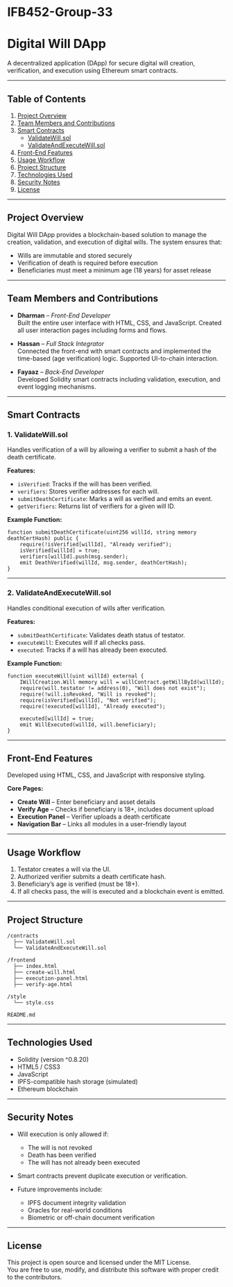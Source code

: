 # IFB452-Group-33

# Digital Will DApp

A decentralized application (DApp) for secure digital will creation, verification, and execution using Ethereum smart contracts.

---

## Table of Contents

1. [Project Overview](#project-overview)  
2. [Team Members and Contributions](#team-members-and-contributions)  
3. [Smart Contracts](#smart-contracts)  
   - [ValidateWill.sol](#1-validatewillsol)  
   - [ValidateAndExecuteWill.sol](#2-validateandexecutewillsol)  
4. [Front-End Features](#front-end-features)  
5. [Usage Workflow](#usage-workflow)  
6. [Project Structure](#project-structure)  
7. [Technologies Used](#technologies-used)  
8. [Security Notes](#security-notes)  
9. [License](#license)

---

## Project Overview

Digital Will DApp provides a blockchain-based solution to manage the creation, validation, and execution of digital wills. The system ensures that:

- Wills are immutable and stored securely  
- Verification of death is required before execution  
- Beneficiaries must meet a minimum age (18 years) for asset release  

---

## Team Members and Contributions

- **Dharman** – *Front-End Developer*  
  Built the entire user interface with HTML, CSS, and JavaScript. Created all user interaction pages including forms and flows.

- **Hassan** – *Full Stack Integrator*  
  Connected the front-end with smart contracts and implemented the time-based (age verification) logic. Supported UI-to-chain interaction.

- **Fayaaz** – *Back-End Developer*  
  Developed Solidity smart contracts including validation, execution, and event logging mechanisms.

---

## Smart Contracts

### 1. ValidateWill.sol

Handles verification of a will by allowing a verifier to submit a hash of the death certificate.

**Features:**

- `isVerified`: Tracks if the will has been verified.  
- `verifiers`: Stores verifier addresses for each will.  
- `submitDeathCertificate`: Marks a will as verified and emits an event.  
- `getVerifiers`: Returns list of verifiers for a given will ID.

**Example Function:**

```solidity
function submitDeathCertificate(uint256 willId, string memory deathCertHash) public {
    require(!isVerified[willId], "Already verified");
    isVerified[willId] = true;
    verifiers[willId].push(msg.sender);
    emit DeathVerified(willId, msg.sender, deathCertHash);
}
```

---

### 2. ValidateAndExecuteWill.sol

Handles conditional execution of wills after verification.

**Features:**

- `submitDeathCertificate`: Validates death status of testator.  
- `executeWill`: Executes will if all checks pass.  
- `executed`: Tracks if a will has already been executed.

**Example Function:**

```solidity
function executeWill(uint willId) external {
    IWillCreation.Will memory will = willContract.getWillById(willId);
    require(will.testator != address(0), "Will does not exist");
    require(!will.isRevoked, "Will is revoked");
    require(isVerified[willId], "Not verified");
    require(!executed[willId], "Already executed");

    executed[willId] = true;
    emit WillExecuted(willId, will.beneficiary);
}
```

---

## Front-End Features

Developed using HTML, CSS, and JavaScript with responsive styling.

**Core Pages:**

- **Create Will** – Enter beneficiary and asset details  
- **Verify Age** – Checks if beneficiary is 18+, includes document upload  
- **Execution Panel** – Verifier uploads a death certificate  
- **Navigation Bar** – Links all modules in a user-friendly layout  

---

## Usage Workflow

1. Testator creates a will via the UI.  
2. Authorized verifier submits a death certificate hash.  
3. Beneficiary’s age is verified (must be 18+).  
4. If all checks pass, the will is executed and a blockchain event is emitted.  

---

## Project Structure

```
/contracts
  ├── ValidateWill.sol
  └── ValidateAndExecuteWill.sol

/frontend
  ├── index.html
  ├── create-will.html
  ├── execution-panel.html
  ├── verify-age.html

/style
  └── style.css

README.md
```

---

## Technologies Used

- Solidity (version ^0.8.20)  
- HTML5 / CSS3  
- JavaScript  
- IPFS-compatible hash storage (simulated)  
- Ethereum blockchain  

---

## Security Notes

- Will execution is only allowed if:
  - The will is not revoked  
  - Death has been verified  
  - The will has not already been executed  

- Smart contracts prevent duplicate execution or verification.  
- Future improvements include:
  - IPFS document integrity validation  
  - Oracles for real-world conditions  
  - Biometric or off-chain document verification  

---

## License

This project is open source and licensed under the MIT License.  
You are free to use, modify, and distribute this software with proper credit to the contributors.

